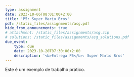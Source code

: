 ```yaml
---
type: assignment
date: 2023-10-06T08:01:00+2:00
title: 'P5: Super Mario Bros'
pdf: /static_files/assignments/asg.pdf
hide_from_announcments: true
# attachment: /static_files/assignments/asg.zip
# solutions: /static_files/assignments/asg_solutions.pdf
due_event: 
    type: due
    date: 2023-10-20T07:30:00+2:00
    description: '<b>Entrega P5</b>: Super Mario Bros'
---
```

Este é um exemplo de trabalho prático.
